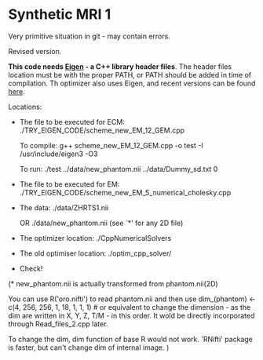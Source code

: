 # Synthetic MRI 1

Very primitive situation in git - may contain errors.

Revised version.


**This code needs [Eigen](http://eigen.tuxfamily.org/) - a C++ library header files**. 
The header files location must be with the proper PATH, or PATH should be added in time of compilation.
Th optimizer also uses Eigen, and recent versions can be found [here](https://github.com/PatWie/CppNumericalSolvers).

Locations:
* The file to be executed for ECM: ./TRY_EIGEN_CODE/scheme_new_EM_12_GEM.cpp

    To compile:
        g++ scheme_new_EM_12_GEM.cpp -o test -I /usr/include/eigen3 -O3

    To run:
        ./test ../data/new_phantom.nii ../data/Dummy_sd.txt 0

* The file to be executed for EM: ./TRY_EIGEN_CODE/scheme_new_EM_5_numerical_cholesky.cpp
* The data: ./data/ZHRTS1.nii

	OR
	    ./data/new_phantom.nii
  (see `*' for any 2D file)
* The optimizer location: ./CppNumericalSolvers
* The old optimiser location: ./optim_cpp_solver/

* Check!




(* new_phantom.nii is actually transformed from phantom.nii(2D)

You can use R('oro.nifti') to read phantom.nii and then use
dim_(phantom) <- c(4, 256, 256, 1, 18, 1, 1, 1) # or equivalent
to change the dimension - as the dim are written in X, Y, Z, T/M - in this order.
It wold be directly incorporated through Read_files_2.cpp later. 

To change the dim, dim function of base R  would not work.
'RNifti' package is faster, but can't change dim of internal image.
)
